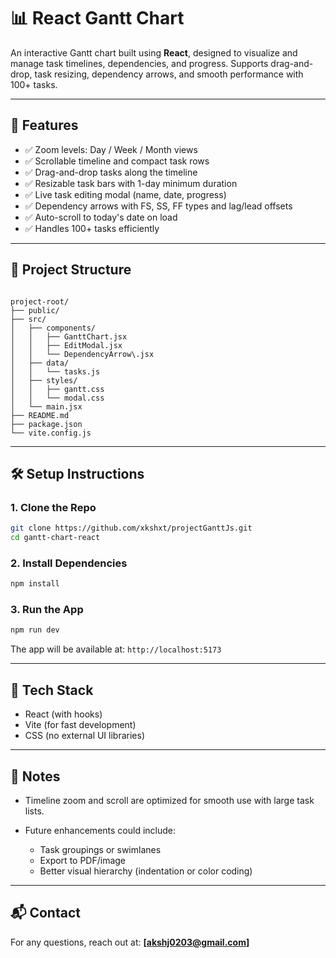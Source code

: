 # 📊 React Gantt Chart

An interactive Gantt chart built using **React**, designed to visualize and manage task timelines, dependencies, and progress. Supports drag-and-drop, task resizing, dependency arrows, and smooth performance with 100+ tasks.

---

## 🚀 Features

- ✅ Zoom levels: Day / Week / Month views
- ✅ Scrollable timeline and compact task rows
- ✅ Drag-and-drop tasks along the timeline
- ✅ Resizable task bars with 1-day minimum duration
- ✅ Live task editing modal (name, date, progress)
- ✅ Dependency arrows with FS, SS, FF types and lag/lead offsets
- ✅ Auto-scroll to today's date on load
- ✅ Handles 100+ tasks efficiently

---

## 📁 Project Structure

```

project-root/
├── public/
├── src/
│   ├── components/
│   │   ├── GanttChart.jsx
│   │   ├── EditModal.jsx
│   │   └── DependencyArrow\.jsx
│   ├── data/
│   │   └── tasks.js
│   ├── styles/
│   │   ├── gantt.css
│   │   └── modal.css
│   └── main.jsx
├── README.md
├── package.json
└── vite.config.js

````

---

## 🛠️ Setup Instructions

### 1. Clone the Repo

```bash
git clone https://github.com/xkshxt/projectGanttJs.git
cd gantt-chart-react
````

### 2. Install Dependencies

```bash
npm install
```

### 3. Run the App

```bash
npm run dev
```

The app will be available at: `http://localhost:5173`

---

## 🔧 Tech Stack

* React (with hooks)
* Vite (for fast development)
* CSS (no external UI libraries)

---

## 📌 Notes

* Timeline zoom and scroll are optimized for smooth use with large task lists.
* Future enhancements could include:

  * Task groupings or swimlanes
  * Export to PDF/image
  * Better visual hierarchy (indentation or color coding)

---

## 📬 Contact

For any questions, reach out at: **\[[akshj0203@gmail.com](mailto:akshj0203@gmail.com)]**

